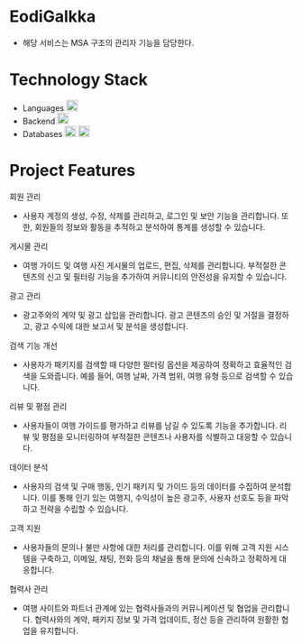 
# EodiGalkka

- 해당 서비스는 MSA 구조의 관리자 기능을 담당한다.

# Technology Stack
<ul>
  <li>Languages
    <img height="20" src="https://img.shields.io/badge/java-007396?style=for-the-badge&logo=java&logoColor=white">
  </li>
  <li>Backend
    <img height="20" src="https://img.shields.io/badge/springboot-6DB33F?style=for-the-badge&logo=springboot&logoColor=white">
</li>
  <li>Databases
    <img height="20" src="https://img.shields.io/badge/MySQL-4479A1?style=for-the-badge&logo=MySQL&logoColor=white">
    <img height="20" src="https://img.shields.io/badge/MongoDB-47A248?style=for-the-badge&logo=mongodb&logoColor=white">  
  </li>
</ul>


# Project Features
회원 관리
- 사용자 계정의 생성, 수정, 삭제를 관리하고, 로그인 및 보안 기능을 관리합니다. 또한, 회원들의 정보와 활동을 추적하고 분석하여 통계를 생성할 수 있습니다.

게시물 관리
- 여행 가이드 및 여행 사진 게시물의 업로드, 편집, 삭제를 관리합니다. 부적절한 콘텐츠의 신고 및 필터링 기능을 추가하여 커뮤니티의 안전성을 유지할 수 있습니다.

광고 관리
- 광고주와의 계약 및 광고 삽입을 관리합니다. 광고 콘텐츠의 승인 및 거절을 결정하고, 광고 수익에 대한 보고서 및 분석을 생성합니다.

검색 기능 개선
- 사용자가 패키지를 검색할 때 다양한 필터링 옵션을 제공하여 정확하고 효율적인 검색을 도와줍니다. 예를 들어, 여행 날짜, 가격 범위, 여행 유형 등으로 검색할 수 있습니다.

리뷰 및 평점 관리
- 사용자들이 여행 가이드를 평가하고 리뷰를 남길 수 있도록 기능을 추가합니다. 리뷰 및 평점을 모니터링하여 부적절한 콘텐츠나 사용자를 식별하고 대응할 수 있습니다.

데이터 분석
- 사용자의 검색 및 구매 행동, 인기 패키지 및 가이드 등의 데이터를 수집하여 분석합니다. 이를 통해 인기 있는 여행지, 수익성이 높은 광고주, 사용자 선호도 등을 파악하고 전략을 수립할 수 있습니다.

고객 지원
- 사용자들의 문의나 불만 사항에 대한 처리를 관리합니다. 이를 위해 고객 지원 시스템을 구축하고, 이메일, 채팅, 전화 등의 채널을 통해 문의에 신속하고 정확하게 대응합니다.

협력사 관리
- 여행 사이트와 파트너 관계에 있는 협력사들과의 커뮤니케이션 및 협업을 관리합니다. 협력사와의 계약, 패키지 정보 및 가격 업데이트, 정산 등을 관리하여 원활한 협업을 유지합니다.